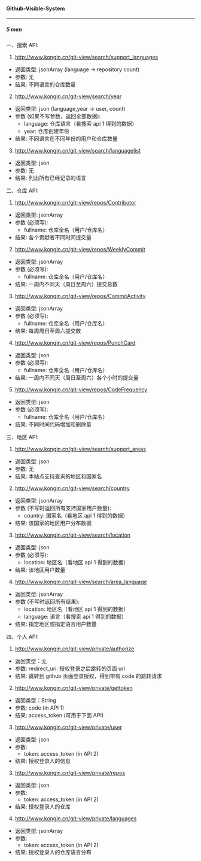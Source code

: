 #### Github-Visible-System
---
##### 5 men

一、搜索 API:
1. http://www.kongin.cn/git-view/search/support_languages
- 返回类型: jsonArray (language -> repository count)
- 参数: 无
- 结果: 不同语言的仓库数量

2. http://www.kongin.cn/git-view/search/year
- 返回类型: json (language,year -> user, count)
- 参数 (如果不写参数，返回全部数据): 
  - language: 仓库语言（看搜索 api 1 得到的数据）
  - year: 仓库创建年份
- 结果: 不同语言在不同年份的用户和仓库数量

3. http://www.kongin.cn/git-view/search/languagelist
- 返回类型: json
- 参数: 无
- 结果: 列出所有已经记录的语言

二、仓库 API:
1. http://www.kongin.cn/git-view/repos/Contributor
- 返回类型: jsonArray
- 参数 (必须写): 
  - fullname: 仓库全名（用户/仓库名）
- 结果: 各个贡献者不同时间提交量

2. http://www.kongin.cn/git-view/repos/WeeklyCommit
- 返回类型: jsonArray
- 参数 (必须写): 
  - fullname: 仓库全名（用户/仓库名）
- 结果: 一周内不同天（周日至周六）提交总数

3. http://www.kongin.cn/git-view/repos/CommitActivity
- 返回类型: jsonArray
- 参数 (必须写): 
  - fullname: 仓库全名（用户/仓库名）
- 结果: 每周周日至周六提交数

4. http://www.kongin.cn/git-view/repos/PunchCard
- 返回类型:  json
- 参数 (必须写): 
  - fullname: 仓库全名（用户/仓库名）
- 结果: 一周内不同天（周日至周六）各个小时的提交量

5. http://www.kongin.cn/git-view/repos/CodeFrequency
- 返回类型:  json
- 参数 (必须写): 
  - fullname: 仓库全名（用户/仓库名）
- 结果: 不同时间代码增加和删除量

三、地区 API:
1. http://www.kongin.cn/git-view/search/support_areas
- 返回类型:  json
- 参数: 无 
- 结果: 本站点支持查询的地区和国家名

2. http://www.kongin.cn/git-view/search/country
- 返回类型:  jsonArray
- 参数 (不写时返回所有支持国家用户数量): 
  - country: 国家名（看地区 api 1 得到的数据）
- 结果: 该国家的地区用户分布数据

3. http://www.kongin.cn/git-view/search/location
- 返回类型:  json
- 参数 (必须写): 
  - location: 地区名（看地区 api 1 得到的数据）
- 结果: 该地区用户数量

4. http://www.kongin.cn/git-view/search/area_language
- 返回类型:  jsonArray
- 参数 (不写时返回所有结果): 
  - location: 地区名（看地区 api 1 得到的数据）
  - language: 语言（看搜索 api 1 得到的数据）
- 结果: 指定地区或指定语言用户数量

四、个人 API:
1. http://www.kongin.cn/git-view/private/authorize
- 返回类型：无
- 参数: redirect_uri: 授权登录之后跳转的页面 url
- 结果: 跳转到 github 页面登录授权，得到带有 code 的跳转请求

2. http://www.kongin.cn/git-view/private/gettoken
- 返回类型：String
- 参数: code (in API 1)
- 结果: access_token (可用于下面 API)

3. http://www.kongin.cn/git-view/private/user
- 返回类型:  json
- 参数: 
  - token: access_token (in API 2)
- 结果: 授权登录人的信息

3. http://www.kongin.cn/git-view/private/repos
- 返回类型:  json
- 参数: 
  - token: access_token (in API 2)
- 结果: 授权登录人的仓库

4. http://www.kongin.cn/git-view/private/languages
- 返回类型:  jsonArray
- 参数: 
  - token: access_token (in API 2)
- 结果: 授权登录人的仓库语言分布